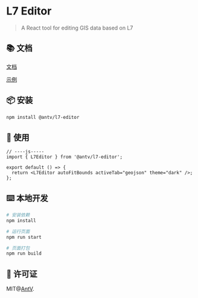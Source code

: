 # L7 Editor

> A React tool for editing GIS data based on L7

## 📚 文档

[文档](https://l7editor.antv.antgroup.com/docs)

[示例](https://l7editor.antv.antgroup.com)

## 📦 安装

```bash
npm install @antv/l7-editor
```

## 🔨 使用

```tsx | pure
// ----js-----
import { L7Editor } from '@antv/l7-editor';

export default () => {
  return <L7Editor autoFitBounds activeTab="geojson" theme="dark" />;
};
```

## ⌨️ 本地开发

```bash
# 安装依赖
npm install

# 运行页面
npm run start

# 页面打包
npm run build
```

## 📖 许可证

MIT@[AntV](https://github.com/antvis).
